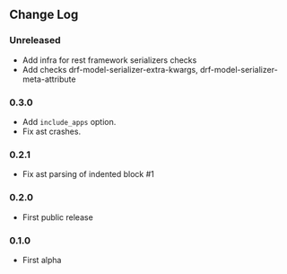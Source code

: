 ## Change Log

### Unreleased

- Add infra for rest framework serializers checks
- Add checks drf-model-serializer-extra-kwargs, drf-model-serializer-meta-attribute

### 0.3.0

- Add `include_apps` option.
- Fix ast crashes.

### 0.2.1

- Fix ast parsing of indented block #1

### 0.2.0

- First public release

### 0.1.0

- First alpha
